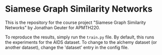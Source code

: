 # Siamese Graph Similarity Networks

This is the repository for the course project "Siamese Graph Similarity Networks" by Jonathan Geuter for APMTH220.

To reproduce the results, simply run the ```train.py``` file. By default, this runs the experiments for the AIDS dataset. To change to the alchemy dataset (or another dataset), change the 'dataset' entry in the config file.

